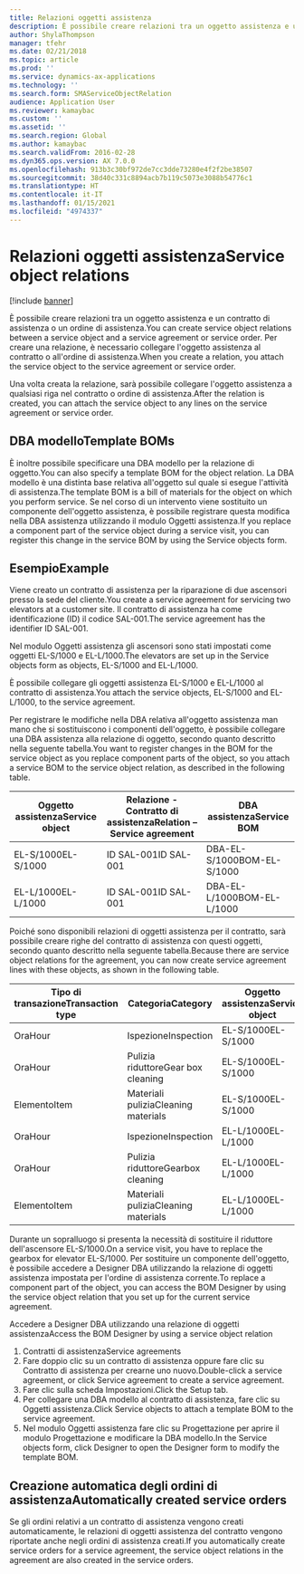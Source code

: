 ```yaml
---
title: Relazioni oggetti assistenza
description: È possibile creare relazioni tra un oggetto assistenza e un contratto di assistenza o un ordine di assistenza.
author: ShylaThompson
manager: tfehr
ms.date: 02/21/2018
ms.topic: article
ms.prod: ''
ms.service: dynamics-ax-applications
ms.technology: ''
ms.search.form: SMAServiceObjectRelation
audience: Application User
ms.reviewer: kamaybac
ms.custom: ''
ms.assetid: ''
ms.search.region: Global
ms.author: kamaybac
ms.search.validFrom: 2016-02-28
ms.dyn365.ops.version: AX 7.0.0
ms.openlocfilehash: 913b3c30bf972de7cc3dde73280e4f2f2be38507
ms.sourcegitcommit: 38d40c331c8894acb7b119c5073e3088b54776c1
ms.translationtype: HT
ms.contentlocale: it-IT
ms.lasthandoff: 01/15/2021
ms.locfileid: "4974337"
---
```

# <a name="service-object-relations"></a><span data-ttu-id="ec2a0-103">Relazioni oggetti assistenza</span><span class="sxs-lookup"><span data-stu-id="ec2a0-103">Service object relations</span></span> 

[!include [banner](../includes/banner.md)]

<span data-ttu-id="ec2a0-104">È possibile creare relazioni tra un oggetto assistenza e un contratto di assistenza o un ordine di assistenza.</span><span class="sxs-lookup"><span data-stu-id="ec2a0-104">You can create service object relations between a service object and a service agreement or service order.</span></span> <span data-ttu-id="ec2a0-105">Per creare una relazione, è necessario collegare l'oggetto assistenza al contratto o all'ordine di assistenza.</span><span class="sxs-lookup"><span data-stu-id="ec2a0-105">When you create a relation, you attach the service object to the service agreement or service order.</span></span>

<span data-ttu-id="ec2a0-106">Una volta creata la relazione, sarà possibile collegare l'oggetto assistenza a qualsiasi riga nel contratto o ordine di assistenza.</span><span class="sxs-lookup"><span data-stu-id="ec2a0-106">After the relation is created, you can attach the service object to any lines on the service agreement or service order.</span></span>

## <a name="template-boms"></a><span data-ttu-id="ec2a0-107">DBA modello</span><span class="sxs-lookup"><span data-stu-id="ec2a0-107">Template BOMs</span></span>

<span data-ttu-id="ec2a0-108">È inoltre possibile specificare una DBA modello per la relazione di oggetto.</span><span class="sxs-lookup"><span data-stu-id="ec2a0-108">You can also specify a template BOM for the object relation.</span></span> <span data-ttu-id="ec2a0-109">La DBA modello è una distinta base relativa all'oggetto sul quale si esegue l'attività di assistenza.</span><span class="sxs-lookup"><span data-stu-id="ec2a0-109">The template BOM is a bill of materials for the object on which you perform service.</span></span> <span data-ttu-id="ec2a0-110">Se nel corso di un intervento viene sostituito un componente dell'oggetto assistenza, è possibile registrare questa modifica nella DBA assistenza utilizzando il modulo Oggetti assistenza.</span><span class="sxs-lookup"><span data-stu-id="ec2a0-110">If you replace a component part of the service object during a service visit, you can register this change in the service BOM by using the Service objects form.</span></span>

## <a name="example"></a><span data-ttu-id="ec2a0-111">Esempio</span><span class="sxs-lookup"><span data-stu-id="ec2a0-111">Example</span></span>

<span data-ttu-id="ec2a0-112">Viene creato un contratto di assistenza per la riparazione di due ascensori presso la sede del cliente.</span><span class="sxs-lookup"><span data-stu-id="ec2a0-112">You create a service agreement for servicing two elevators at a customer site.</span></span>
<span data-ttu-id="ec2a0-113">Il contratto di assistenza ha come identificazione (ID) il codice SAL-001.</span><span class="sxs-lookup"><span data-stu-id="ec2a0-113">The service agreement has the identifier ID SAL-001.</span></span>

<span data-ttu-id="ec2a0-114">Nel modulo Oggetti assistenza gli ascensori sono stati impostati come oggetti EL-S/1000 e EL-L/1000.</span><span class="sxs-lookup"><span data-stu-id="ec2a0-114">The elevators are set up in the Service objects form as objects, EL-S/1000 and EL-L/1000.</span></span>

<span data-ttu-id="ec2a0-115">È possibile collegare gli oggetti assistenza EL-S/1000 e EL-L/1000 al contratto di assistenza.</span><span class="sxs-lookup"><span data-stu-id="ec2a0-115">You attach the service objects, EL-S/1000 and EL-L/1000, to the service agreement.</span></span>

<span data-ttu-id="ec2a0-116">Per registrare le modifiche nella DBA relativa all'oggetto assistenza man mano che si sostituiscono i componenti dell'oggetto, è possibile collegare una DBA assistenza alla relazione di oggetto, secondo quanto descritto nella seguente tabella.</span><span class="sxs-lookup"><span data-stu-id="ec2a0-116">You want to register changes in the BOM for the service object as you replace component parts of the object, so you attach a service BOM to the service object relation, as described in the following table.</span></span>

| <span data-ttu-id="ec2a0-117">Oggetto assistenza</span><span class="sxs-lookup"><span data-stu-id="ec2a0-117">Service object</span></span> | <span data-ttu-id="ec2a0-118">Relazione - Contratto di assistenza</span><span class="sxs-lookup"><span data-stu-id="ec2a0-118">Relation – Service agreement</span></span> | <span data-ttu-id="ec2a0-119">DBA assistenza</span><span class="sxs-lookup"><span data-stu-id="ec2a0-119">Service BOM</span></span>   |
|----------------|------------------------------|---------------|
| <span data-ttu-id="ec2a0-120">EL-S/1000</span><span class="sxs-lookup"><span data-stu-id="ec2a0-120">EL-S/1000</span></span>      | <span data-ttu-id="ec2a0-121">ID SAL-001</span><span class="sxs-lookup"><span data-stu-id="ec2a0-121">ID SAL-001</span></span>                   | <span data-ttu-id="ec2a0-122">DBA-EL-S/1000</span><span class="sxs-lookup"><span data-stu-id="ec2a0-122">BOM-EL-S/1000</span></span> |
| <span data-ttu-id="ec2a0-123">EL-L/1000</span><span class="sxs-lookup"><span data-stu-id="ec2a0-123">EL-L/1000</span></span>      | <span data-ttu-id="ec2a0-124">ID SAL-001</span><span class="sxs-lookup"><span data-stu-id="ec2a0-124">ID SAL-001</span></span>                   | <span data-ttu-id="ec2a0-125">DBA-EL-L/1000</span><span class="sxs-lookup"><span data-stu-id="ec2a0-125">BOM-EL-L/1000</span></span> |

<span data-ttu-id="ec2a0-126">Poiché sono disponibili relazioni di oggetti assistenza per il contratto, sarà possibile creare righe del contratto di assistenza con questi oggetti, secondo quanto descritto nella seguente tabella.</span><span class="sxs-lookup"><span data-stu-id="ec2a0-126">Because there are service object relations for the agreement, you can now create service agreement lines with these objects, as shown in the following table.</span></span>

| <span data-ttu-id="ec2a0-127">Tipo di transazione</span><span class="sxs-lookup"><span data-stu-id="ec2a0-127">Transaction type</span></span> | <span data-ttu-id="ec2a0-128">Categoria</span><span class="sxs-lookup"><span data-stu-id="ec2a0-128">Category</span></span>           | <span data-ttu-id="ec2a0-129">Oggetto assistenza</span><span class="sxs-lookup"><span data-stu-id="ec2a0-129">Service object</span></span> |
|------------------|--------------------|----------------|
| <span data-ttu-id="ec2a0-130">Ora</span><span class="sxs-lookup"><span data-stu-id="ec2a0-130">Hour</span></span>             | <span data-ttu-id="ec2a0-131">Ispezione</span><span class="sxs-lookup"><span data-stu-id="ec2a0-131">Inspection</span></span>         | <span data-ttu-id="ec2a0-132">EL-S/1000</span><span class="sxs-lookup"><span data-stu-id="ec2a0-132">EL-S/1000</span></span>      |
| <span data-ttu-id="ec2a0-133">Ora</span><span class="sxs-lookup"><span data-stu-id="ec2a0-133">Hour</span></span>             | <span data-ttu-id="ec2a0-134">Pulizia riduttore</span><span class="sxs-lookup"><span data-stu-id="ec2a0-134">Gear box cleaning</span></span>  | <span data-ttu-id="ec2a0-135">EL-S/1000</span><span class="sxs-lookup"><span data-stu-id="ec2a0-135">EL-S/1000</span></span>      |
| <span data-ttu-id="ec2a0-136">Elemento</span><span class="sxs-lookup"><span data-stu-id="ec2a0-136">Item</span></span>             | <span data-ttu-id="ec2a0-137">Materiali pulizia</span><span class="sxs-lookup"><span data-stu-id="ec2a0-137">Cleaning materials</span></span> | <span data-ttu-id="ec2a0-138">EL-S/1000</span><span class="sxs-lookup"><span data-stu-id="ec2a0-138">EL-S/1000</span></span>      |
| <span data-ttu-id="ec2a0-139">Ora</span><span class="sxs-lookup"><span data-stu-id="ec2a0-139">Hour</span></span>             | <span data-ttu-id="ec2a0-140">Ispezione</span><span class="sxs-lookup"><span data-stu-id="ec2a0-140">Inspection</span></span>         | <span data-ttu-id="ec2a0-141">EL-L/1000</span><span class="sxs-lookup"><span data-stu-id="ec2a0-141">EL-L/1000</span></span>      |
| <span data-ttu-id="ec2a0-142">Ora</span><span class="sxs-lookup"><span data-stu-id="ec2a0-142">Hour</span></span>             | <span data-ttu-id="ec2a0-143">Pulizia riduttore</span><span class="sxs-lookup"><span data-stu-id="ec2a0-143">Gearbox cleaning</span></span>   | <span data-ttu-id="ec2a0-144">EL-L/1000</span><span class="sxs-lookup"><span data-stu-id="ec2a0-144">EL-L/1000</span></span>      |
| <span data-ttu-id="ec2a0-145">Elemento</span><span class="sxs-lookup"><span data-stu-id="ec2a0-145">Item</span></span>             | <span data-ttu-id="ec2a0-146">Materiali pulizia</span><span class="sxs-lookup"><span data-stu-id="ec2a0-146">Cleaning materials</span></span> | <span data-ttu-id="ec2a0-147">EL-L/1000</span><span class="sxs-lookup"><span data-stu-id="ec2a0-147">EL-L/1000</span></span>      |

<span data-ttu-id="ec2a0-148">Durante un sopralluogo si presenta la necessità di sostituire il riduttore dell'ascensore EL-S/1000.</span><span class="sxs-lookup"><span data-stu-id="ec2a0-148">On a service visit, you have to replace the gearbox for elevator EL-S/1000.</span></span> <span data-ttu-id="ec2a0-149">Per sostituire un componente dell'oggetto, è possibile accedere a Designer DBA utilizzando la relazione di oggetti assistenza impostata per l'ordine di assistenza corrente.</span><span class="sxs-lookup"><span data-stu-id="ec2a0-149">To replace a component part of the object, you can access the BOM Designer by using the service object relation that you set up for the current service agreement.</span></span>

<span data-ttu-id="ec2a0-150">Accedere a Designer DBA utilizzando una relazione di oggetti assistenza</span><span class="sxs-lookup"><span data-stu-id="ec2a0-150">Access the BOM Designer by using a service object relation</span></span>

1. <span data-ttu-id="ec2a0-151">Contratti di assistenza</span><span class="sxs-lookup"><span data-stu-id="ec2a0-151">Service agreements</span></span>
2. <span data-ttu-id="ec2a0-152">Fare doppio clic su un contratto di assistenza oppure fare clic su Contratto di assistenza per crearne uno nuovo.</span><span class="sxs-lookup"><span data-stu-id="ec2a0-152">Double-click a service agreement, or click Service agreement to create a service agreement.</span></span>
3. <span data-ttu-id="ec2a0-153">Fare clic sulla scheda Impostazioni.</span><span class="sxs-lookup"><span data-stu-id="ec2a0-153">Click the Setup tab.</span></span>
4. <span data-ttu-id="ec2a0-154">Per collegare una DBA modello al contratto di assistenza, fare clic su Oggetti assistenza.</span><span class="sxs-lookup"><span data-stu-id="ec2a0-154">Click Service objects to attach a template BOM to the service agreement.</span></span>
5. <span data-ttu-id="ec2a0-155">Nel modulo Oggetti assistenza fare clic su Progettazione per aprire il modulo Progettazione e modificare la DBA modello.</span><span class="sxs-lookup"><span data-stu-id="ec2a0-155">In the Service objects form, click Designer to open the Designer form to modify the template BOM.</span></span>

## <a name="automatically-created-service-orders"></a><span data-ttu-id="ec2a0-156">Creazione automatica degli ordini di assistenza</span><span class="sxs-lookup"><span data-stu-id="ec2a0-156">Automatically created service orders</span></span>

<span data-ttu-id="ec2a0-157">Se gli ordini relativi a un contratto di assistenza vengono creati automaticamente, le relazioni di oggetti assistenza del contratto vengono riportate anche negli ordini di assistenza creati.</span><span class="sxs-lookup"><span data-stu-id="ec2a0-157">If you automatically create service orders for a service agreement, the service object relations in the agreement are also created in the service orders.</span></span>

